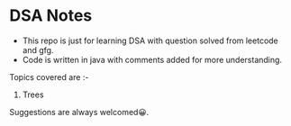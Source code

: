 # DSA Notes

* This repo is just for learning DSA with question solved from leetcode and gfg.
* Code is written in java with comments added for more understanding. 

Topics covered are :- 
1. Trees

Suggestions are always welcomed:grinning:.
